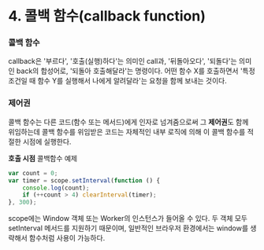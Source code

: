 # 4. 콜백 함수(callback function)

### 콜백 함수
callback은 '부르다', '호출(실행)하다'는 의미인 call과, '뒤돌아오다', '되돌다'는 의미인 back의 합성어로,
'되돌아 호출해달라'는 명령이다. 어떤 함수 X를 호출하면서 '특정 조건일 때 함수 Y를 실행해서 나에게 알려달라'는
요청을 함께 보내는 것이다.

### 제어권
콜백 함수는 다른 코드(함수 또는 메서드)에게 인자로 넘겨줌으로써 그 **제어권**도 함께 위임하는데
콜백 함수를 위임받은 코드는 자체적인 내부 로직에 의해 이 콜백 함수를 적절한 시점에 실행한다.

**호출 시점**
콜백함수 예제
```javascript
var count = 0;
var timer = scope.setInterval(function () {
    console.log(count);
    if (++count > 4) clearInterval(timer);
}, 300);
```
scope에는 Window 객체 또는 Worker의 인스턴스가 들어올 수 있다. 두 객체 모두 setInterval 메서드를
지원하기 때문이며, 일반적인 브라우저 환경에서는 window를 생략해서 함수처럼 사용이 가능하다.